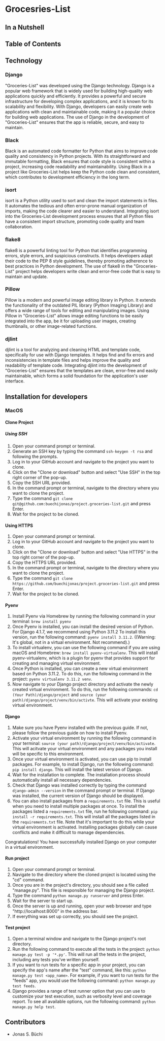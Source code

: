# Grocesries-List

## In a Nutshell

## Table of Contents

## Technology
### Django
"Groceries-List" was developed using the Django technology. Django is a popular web framework that is widely used for building high-quality web applications quickly and efficiently. It provides a powerful and secure infrastructure for developing complex applications, and it is known for its scalability and flexibility. With Django, developers can easily create web applications with clean and maintainable code, making it a popular choice for building web applications. The use of Django in the development of "Groceries-List" ensures that the app is reliable, secure, and easy to maintain.

### Black
Black is an automated code formatter for Python that aims to improve code quality and consistency in Python projects. With its straightforward and immutable formatting, Black ensures that code style is consistent within a project, increasing code readability and maintainability. Using Black in a project like Groceries-List helps keep the Python code clean and consistent, which contributes to development efficiency in the long term.

### isort
isort is a Python utility used to sort and clean the import statements in files. It automates the tedious and often error-prone manual organization of imports, making the code clearer and easier to understand. Integrating isort into the Groceries-List development process ensures that all Python files have a consistent import structure, promoting code quality and team collaboration.

### flake8
flake8 is a powerful linting tool for Python that identifies programming errors, style errors, and suspicious constructs. It helps developers adapt their code to the PEP 8 style guidelines, thereby promoting adherence to best practices in Python development. The use of flake8 in the "Groceries-List" project helps developers write clean and error-free code that is easy to maintain and update.

### Pillow
Pillow is a modern and powerful image editing library in Python. It extends the functionality of the outdated PIL library (Python Imaging Library) and offers a wide range of tools for editing and manipulating images. Using Pillow in "Groceries-List" allows image editing functions to be easily integrated into the app, be it for uploading user images, creating thumbnails, or other image-related functions.

### djlint
djlint is a tool for analyzing and cleaning HTML and template code, specifically for use with Django templates. It helps find and fix errors and inconsistencies in template files and helps improve the quality and readability of template code. Integrating djlint into the development of "Groceries-List" ensures that the templates are clean, error-free and easily maintainable, which forms a solid foundation for the application's user interface.

## Installation for developers
### MacOS
#### Clone Project
##### Using SSH
1. Open your command prompt or terminal.
2. Generate an SSH key by typing the command `ssh-keygen -t rsa` and following the prompts.
3. Log in to your GitHub account and navigate to the project you want to clone.
4. Click on the "Clone or download" button and select "Use SSH" in the top right corner of the pop-up.
5. Copy the SSH URL provided.
6. In the command prompt or terminal, navigate to the directory where you want to clone the project.
7. Type the command `git clone git@github.com:buechijonas/project.groceries-list.git` and press Enter.
8. Wait for the project to be cloned.

#### Using HTTPS
1. Open your command prompt or terminal.
2. Log in to your GitHub account and navigate to the project you want to clone.
3. Click on the "Clone or download" button and select "Use HTTPS" in the top right corner of the pop-up.
4. Copy the HTTPS URL provided.
5. In the command prompt or terminal, navigate to the directory where you want to clone the project.
6. Type the command `git clone https://github.com/buechijonas/project.groceries-list.git` and press Enter.
7. Wait for the project to be cloned.

#### Pyenv
1. Install Pyenv via Homebrew by running the following command in your terminal: `brew install pyenv`
2. Once Pyenv is installed, you can install the desired version of Python. For Django 4.1.7, we recommend using Python 3.11.2 To install this version, run the following command: `pyenv install 3.11.2`.
((Warning: It's global, not in a virtual environment. Not recommend).)
3. To install virtualenv, you can use the following command if you are using macOS and Homebrew: `brew install pyenv-virtualenv`.  This will install pyenv-virtualenv, which is a plugin for pyenv that provides support for creating and managing virtual environment.
4. Once Python is installed, you can create a new virtual environment based on Python 3.11.2. To do this, run the following command in the project: `pyenv virtualenv 3.11.2 venv`.
5. Now navigate to your Django project directory and activate the newly created virtual environment. To do this, run the following commands: `cd (Your Path)/django/project` and `source (your path)/django/project/venv/bin/activte`. This will activate your existing virtual environment.

#### Django
1. Make sure you have Pyenv installed with the previous guide. If not, please follow the previous guide on how to install Pyenv.
2. Activate your virtual environment by running the following command in your terminal: `source (your path)/django/project/venv/bin/activate`. This will acitvate your virtual environment and any packages you install will be specific to this environment.
3. Once your virtual environment is activated, you can use pip to install packages. For example, to install Django, run the following command: `pip install django`. This will install the latest version of Django.
4. Wait for the installation to complete. The installation process should automatically install all necessary dependencies.
5. Check that Django was installed correctly by typing the command `django-admin --version` in the command prompt or terminal. If Django was installed, the current version of Django should be displayed.
6. You can also install packages from a `requirements.txt` file. This is useful when you need to install multiple packages at once. To install the packages listed a `requirements.txt` file, run he following command: `pip install -r requirements.txt`. This will install all the packages listed in the `requirements.txt` file. Note that it's important to do this while your virtual environment is activated. Installing packages globally can cause conflicts and make it difficult to manage dependencies.
   
Congratulations! You have successfully installed Django on your computer in a virtual environment.

#### Run project
1. Open your command prompt or terminal.
2. Navigate to the directory where the cloned project is located using the "cd" command.
3. Once you are in the project's directory, you should see a file called "manage.py". This file is responsible for managing the Django project.
4. Type the command `python manage.py runserver` and press Enter.
5. Wait for the server to start up.
6. Once the server is up and running, open your web browser and type "http://localhost:8000" in the address bar.
7. If everything was set up correctly, you should see the project.

#### Test project
1. Open a terminal window and navigate to the Django project's root directory.
2. Run the following command to execute all the tests in the project: `python manage.py test -p '*.py'`. This will run all the tests in the project, including any tests you've written yourself.
3. If you want to run tests for a specific app in your project, you can specify the app's name after the "test" command, like this: `python manage.py test <app_name>`. For example, if you want to run tests for the "feeds" app, you would use the following command: `python manage.py test feeds`.
4. Django provides a range of test runner option that you can use to customize your test execution, such as verbosity level and coverage report. To see all available options, run the following command: `python manage.py help test`.

## Contributors
- Jonas S. Büchi
